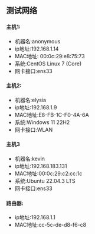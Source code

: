 ## 测试网络
#### 主机1:
* 机器名:anonymous
* ip地址:192.168.1.14
* MAC地址: 00:0c:29:e8:75:73
* 系统:CentOS Linux 7 (Core)
* 网卡接口:ens33

#### 主机2:
* 机器名:elysia
* ip地址:192.168.1.9
* MAC地址:E8-FB-1C-F0-4A-6A
* 系统:Windows 11 22H2
* 网卡接口:WLAN

#### 主机3
* 机器名:kevin
* ip地址:192.168.183.131
* MAC地址:00:0c:29:c2:cc:1c
* 系统:Ubuntu 22.04.3 LTS     
* 网卡接口:ens33 

#### 路由器:
* ip地址:192.168.1.1
* MAC地址:cc-5c-de-d8-f6-c8

